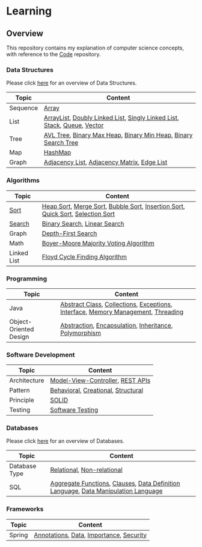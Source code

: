 # Learning

## Overview
This repository contains my explanation of computer science concepts,
with reference to the [Code](https://github.com/shumarb/code) repository.

### Data Structures
Please click [here](https://github.com/shumarb/learning/blob/main/readmes/data-structures.md) for an overview of Data Structures.

| Topic    | Content                                                                                                                                                                                                                                                                                                                                                                                                                                                                                                             |
|----------|---------------------------------------------------------------------------------------------------------------------------------------------------------------------------------------------------------------------------------------------------------------------------------------------------------------------------------------------------------------------------------------------------------------------------------------------------------------------------------------------------------------------|
| Sequence | [Array](https://github.com/shumarb/learning/blob/main/readmes/array.md)                                                                                                                                                                                                                                                                                                                                                                                                                                             |
| List     | [ArrayList](https://github.com/shumarb/learning/blob/main/readmes/array-list.md), [Doubly Linked List](https://github.com/shumarb/learning/blob/main/readmes/doubly-linked-list.md), [Singly Linked List](https://github.com/shumarb/learning/blob/main/readmes/singly-linked-list.md), [Stack](https://github.com/shumarb/learning/blob/main/readmes/stack.md), [Queue](https://github.com/shumarb/learning/blob/main/readmes/queue.md), [Vector](https://github.com/shumarb/learning/blob/main/readmes/vector.md) |
| Tree     | [AVL Tree](https://github.com/shumarb/learning/blob/main/readmes/avl-tree.md), [Binary Max Heap](https://github.com/shumarb/learning/blob/main/readmes/binary-max-heap.md), [Binary Min Heap](https://github.com/shumarb/learning/blob/main/readmes/binary-min-heap.md), [Binary Search Tree](https://github.com/shumarb/learning/blob/main/readmes/binary-search-tree.md)                                                                                                                                          |
| Map      | [HashMap](https://github.com/shumarb/learning/blob/main/readmes/hashmap.md)                                                                                                                                                                                                                                                                                                                                                                                                                                         |
| Graph    | [Adjacency List](https://github.com/shumarb/learning/blob/main/readmes/adjacency-list.md), [Adjacency Matrix](https://github.com/shumarb/learning/blob/main/readmes/adjacency-matix.md), [Edge List](https://github.com/shumarb/learning/blob/main/readmes/edge-list.md)                                                                                                                                                                                                                                            |

### Algorithms
| Topic                                                                     | Content                                                                                                                                                                                                                                                                                                                                                                                                                                                                                                                          |
|---------------------------------------------------------------------------|----------------------------------------------------------------------------------------------------------------------------------------------------------------------------------------------------------------------------------------------------------------------------------------------------------------------------------------------------------------------------------------------------------------------------------------------------------------------------------------------------------------------------------|
| [Sort](https://github.com/shumarb/learning/blob/main/readmes/sort.md)     | [Heap Sort](https://github.com/shumarb/learning/blob/main/readmes/heap-sort.md), [Merge Sort](https://github.com/shumarb/learning/blob/main/readmes/merge-sort.md), [Bubble Sort](https://github.com/shumarb/learning/blob/main/readmes/bubble-sort.md), [Insertion Sort](https://github.com/shumarb/learning/blob/main/readmes/insertion-sort.md), [Quick Sort](https://github.com/shumarb/learning/blob/main/readmes/quick-sort.md), [Selection Sort](https://github.com/shumarb/learning/blob/main/readmes/selection-sort.md) |
| [Search](https://github.com/shumarb/learning/blob/main/readmes/search.md) | [Binary Search](https://github.com/shumarb/learning/blob/main/readmes/binary-search.md), [Linear Search](https://github.com/shumarb/learning/blob/main/readmes/linear-search.md)                                                                                                                                                                                                                                                                                                                                                 |
| Graph                                                                     | [Depth-First Search](https://github.com/shumarb/learning/blob/main/readmes/depth-first-search.md)                                                                                                                                                                                                                                                                                                                                                                                                                                |
| Math                                                                      | [Boyer-Moore Majority Voting Algorithm](https://github.com/shumarb/learning/blob/main/readmes/boyer-moore-majority-voting-algorithm.md)                                                                                                                                                                                                                                                                                                                                                                                          |
| Linked List                                                               | [Floyd Cycle Finding Algorithm](https://github.com/shumarb/learning/blob/main/readmes/floyd-cycle-finding-algorithm.md)                                                                                                                                                                                                                                                                                                                                                                                                          |

### Programming
| Topic                  | Content                                                                                                                                                                                                                                                                                                                                                                                                                                                                                                                              |
|------------------------|--------------------------------------------------------------------------------------------------------------------------------------------------------------------------------------------------------------------------------------------------------------------------------------------------------------------------------------------------------------------------------------------------------------------------------------------------------------------------------------------------------------------------------------|
| Java                   | [Abstract Class](https://github.com/shumarb/learning/blob/main/readmes/abstract-class.md), [Collections](https://github.com/shumarb/learning/blob/main/readmes/collections.md), [Exceptions](https://github.com/shumarb/learning/blob/main/readmes/exceptions.md), [Interface](https://github.com/shumarb/learning/blob/main/readmes/interface.md), [Memory Management](https://github.com/shumarb/learning/blob/main/readmes/memory-management.md), [Threading](https://github.com/shumarb/learning/blob/main/readmes/threading.md) |
| Object-Oriented Design | [Abstraction](https://github.com/shumarb/learning/blob/main/readmes/abstraction.md), [Encapsulation](https://github.com/shumarb/learning/blob/main/readmes/encapsulation.md), [Inheritance](https://github.com/shumarb/learning/blob/main/readmes/inheritance.md), [Polymorphism](https://github.com/shumarb/learning/blob/main/readmes/polymorphism.md)                                                                                                                                                                             |

### Software Development
| Topic        | Content                                                                                                                                                                                                                                                 |
|--------------|---------------------------------------------------------------------------------------------------------------------------------------------------------------------------------------------------------------------------------------------------------|
| Architecture | [Model-View-Controller](https://github.com/shumarb/learning/blob/main/readmes/model-view-controller.md), [REST APIs](https://github.com/shumarb/learning/blob/main/readmes/rest-apis.md)                                                                |
| Pattern      | [Behavioral](https://github.com/shumarb/learning/blob/main/readmes/behavioral.md), [Creational](https://github.com/shumarb/learning/blob/main/readmes/creational.md), [Structural](https://github.com/shumarb/learning/blob/main/readmes/structural.md) |
| Principle    | [SOLID](https://github.com/shumarb/learning/blob/main/readmes/solid.md)                                                                                                                                                                                 |
| Testing      | [Software Testing](https://github.com/shumarb/learning/blob/main/readmes/software-testing.md)                                                                                                                                                           |

### Databases
Please click [here](https://github.com/shumarb/learning/blob/main/readmes/databases.md) for an overview of Databases.

| Topic         | Content                                                                                                                                                                                                                                                                                                                                                                                                            |
|---------------|--------------------------------------------------------------------------------------------------------------------------------------------------------------------------------------------------------------------------------------------------------------------------------------------------------------------------------------------------------------------------------------------------------------------|
| Database Type | [Relational](https://github.com/shumarb/learning/blob/main/readmes/relational-databases.md), [Non-relational](https://github.com/shumarb/learning/blob/main/readmes/non-relational-databases.md)                                                                                                                                                                                                                   |
| SQL           | [Aggregate Functions](https://github.com/shumarb/learning/blob/main/readmes/aggregate-functions.md), [Clauses](https://github.com/shumarb/learning/blob/main/readmes/clauses.md), [Data Definition Language](https://github.com/shumarb/learning/blob/main/readmes/data-definition-language.md), [Data Manipulation Language](https://github.com/shumarb/learning/blob/main/readmes/data-manipulation-language.md) |

### Frameworks
| Topic  | Content                                                                                                                                                                                                                                                                                                                                                  |
|--------|----------------------------------------------------------------------------------------------------------------------------------------------------------------------------------------------------------------------------------------------------------------------------------------------------------------------------------------------------------|
| Spring | [Annotations](https://github.com/shumarb/learning/blob/main/readmes/spring-annotations.md), [Data](https://github.com/shumarb/learning/blob/main/readmes/spring-data.md), [Importance](https://github.com/shumarb/learning/blob/main/readmes/spring-importance.md), [Security](https://github.com/shumarb/learning/blob/main/readmes/spring-security.md) |